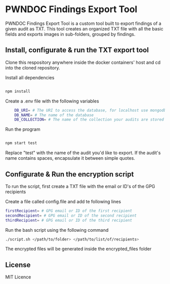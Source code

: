 # PWNDOC Findings Export Tool

PWNDOC Findings Export Tool is a custom tool built to export findings of a given audit as TXT. This tool creates an organized TXT file with all the basic fields and exports images in sub-folders, grouped by findings.
 
## Install, configurate & run the TXT export tool
 
Clone this respository anywhere inside the docker containers' host and cd into the cloned repository.
 
Install all dependencies

```sh

npm install

```

Create a .env file with the following variables

```sh   
    DB_URI= # The URI to access the database, for localhost use mongodb://localhost:27017
    DB_NAME= # The name of the database
    DB_COLLECTION= # The name of the collection your audits are stored in
```

Run the program

```sh

npm start test

```

Replace "test" with the name of the audit you'd like to export. If the audit's name contains spaces, encapsulate it between simple quotes.

## Configurate & Run the encryption script

To run the script, first create a TXT file with the email or ID's of the GPG recipients

Create a file called config.file and add te following lines

```sh
firstRecipient= # GPG email or ID of the first recipient
secondRecipient= # GPG email or ID of the second recipient
thirdRecipient= # GPG email or ID of the third recipient
```

Run the bash script using the following command

```sh
./script.sh </path/to/folder> </path/to/list/of/recipients>
```

The encrypted files will be generated inside the encrypted_files folder
 
## License
 
MIT Licence